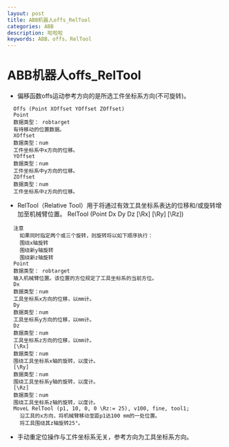 ```yaml
---
layout: post
title: ABB机器人offs_RelTool
categories: ABB
description: 啦啦啦
keywords: ABB，offs，RelTool
---
```


# ABB机器人offs_RelTool

- 偏移函数offs运动参考方向的是所选工件坐标系方向(不可旋转)。
```
  Offs (Point XOffset YOffset ZOffset)
  Point
  数据类型： robtarget
  有待移动的位置数据。
  XOffset
  数据类型：num
  工件坐标系中x方向的位移。
  YOffset
  数据类型：num
  工件坐标系中y方向的位移。
  ZOffset
  数据类型：num
  工件坐标系中z方向的位移。
```
- RelTool（Relative Tool）用于将通过有效工具坐标系表达的位移和/或旋转增加至机械臂位置。
  RelTool (Point Dx Dy Dz [\Rx] [\Ry] [\Rz])
```
  注意
    如果同时指定两个或三个旋转，则旋转将以如下顺序执行：
    围绕x轴旋转
    围绕新y轴旋转
    围绕新z轴旋转
  Point
  数据类型： robtarget
  输入机械臂位置。该位置的方位规定了工具坐标系的当前方位。
  Dx
  数据类型：num
  工具坐标系x方向的位移，以mm计。
  Dy
  数据类型：num
  工具坐标系y方向的位移，以mm计。
  Dz
  数据类型：num
  工具坐标系z方向的位移，以mm计。
  [\Rx]
  数据类型：num
  围绕工具坐标系x轴的旋转，以度计。
  [\Ry]
  数据类型：num
  围绕工具坐标系y轴的旋转，以度计。
  [\Rz]
  数据类型：num
  围绕工具坐标系z轴的旋转，以度计。
  MoveL RelTool (p1, 10, 0, 0 \Rz:= 25), v100, fine, tool1;
    沿工具的x方向，将机械臂移动至距p1达100 mm的一处位置。
    将工具围绕其z轴旋转25°。
```
- 手动重定位操作与工件坐标系无关，参考方向为工具坐标系方向。
